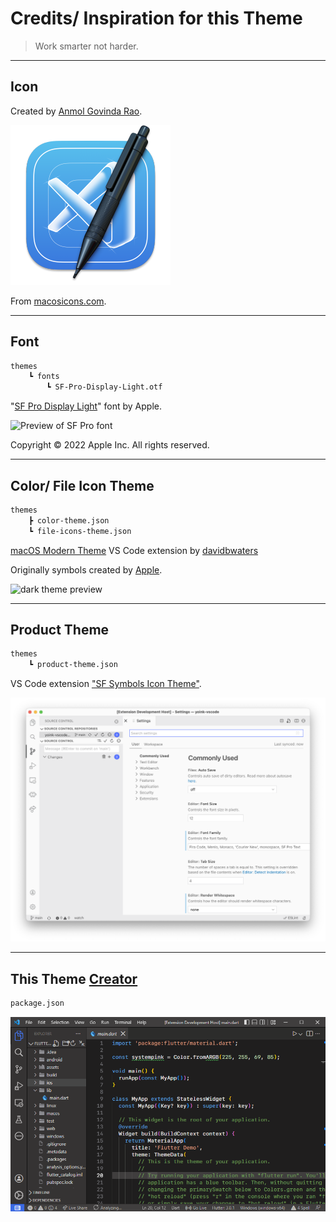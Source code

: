# Credits/ Inspiration for this Theme

> Work smarter not harder.

---

## Icon

Created by [Anmol Govinda Rao](https://macosicons.com/#/u/Anmol%20Govinda%20Rao).

![Theme icon](assets/e27b1cf72287e89bdcab3c24fe6db070_1620946793756_256x256x32.png)

From [macosicons.com](https://macosicons.com).

---

## Font

```txt
themes
    ┗ fonts
        ┗ SF-Pro-Display-Light.otf
```

"[SF Pro Display Light](https://developers.apple.com/fonts/)" font by Apple.

![Preview of SF Pro font](https://www.fontmirror.com/app_public/files/t/1/featured_image/2021/05/featured_8771.jpg)

Copyright © 2022 Apple Inc. All rights reserved.

---

## Color/ File Icon Theme

```txt
themes
    ┣ color-theme.json
    ┗ file-icons-theme.json
```

[macOS Modern Theme](https://marketplace.visualstudio.com/items?itemName=davidbwaters.macos-modern-theme) VS Code extension by [davidbwaters](https://marketplace.visualstudio.com/publishers/davidbwaters)

Originally symbols created by [Apple](https://developer.apple.com/sf-symbols/).

![dark theme preview](https://github.com/davidbwaters/macOS-modern-vscode-theme/raw/master/images/shot4.png)

---

## Product Theme

```txt
themes
    ┗ product-theme.json
```

VS Code extension ["SF Symbols Icon Theme"](https://marketplace.visualstudio.com/items?itemName=j-f1.sf-symbols).

![Product theme preview](https://github.com/j-f1/sf-symbols-vscode/raw/HEAD/screenshot.png)

---

## This Theme [Creator](https://hetp05.github.io/hetp/)

```txt
package.json
```

![My theme preview](assets/Screenshot-1.png)
